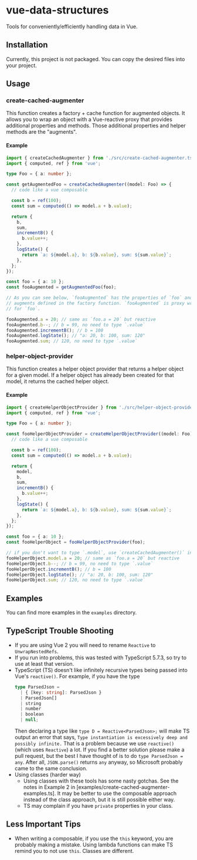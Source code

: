 # vue-data-structures

Tools for conveniently/efficiently handling data in Vue.

## Installation

Currently, this project is not packaged. You can copy the desired files into your project.

## Usage

### create-cached-augmenter

This function creates a factory + cache function for augmented objects. It allows you to wrap an object with a Vue-reactive proxy that provides additional properties and methods. Those additional properties and helper methods are the "augments".

#### Example

```typescript
import { createCachedAugmenter } from './src/create-cached-augmenter.ts';
import { computed, ref } from 'vue';

type Foo = { a: number };

const getAugmentedFoo = createCachedAugmenter((model: Foo) => {
  // code like a vue composable

  const b = ref(100);
  const sum = computed(() => model.a + b.value);

  return {
    b,
    sum,
    incrementB() {
      b.value++;
    },
    logState() {
      return `a: ${model.a}, b: ${b.value}, sum: ${sum.value}`;
    },
  };
});

const foo = { a: 10 };
const fooAugmented = getAugmentedFoo(foo);

// As you can see below, `fooAugmented` has the properties of `foo` and the
// augments defined in the factory function. `fooAugmented` is proxy wrapper
// for `foo`.

fooAugmented.a = 20; // same as `foo.a = 20` but reactive
fooAugmented.b--; // b = 99, no need to type `.value`
fooAugmented.incrementB(); // b = 100
fooAugmented.logState(); // "a: 20, b: 100, sum: 120"
fooAugmented.sum; // 120, no need to type `.value`
```

### helper-object-provider

This function creates a helper object provider that returns a helper object for a given model. If a helper object has already been created for that model, it returns the cached helper object.

#### Example

```typescript
import { createHelperObjectProvider } from './src/helper-object-provider.ts';
import { computed, ref } from 'vue';

type Foo = { a: number };

const fooHelperObjectProvider = createHelperObjectProvider((model: Foo) => {
  // code like a vue composable

  const b = ref(100);
  const sum = computed(() => model.a + b.value);

  return {
    model,
    b,
    sum,
    incrementB() {
      b.value++;
    },
    logState() {
      return `a: ${model.a}, b: ${b.value}, sum: ${sum.value}`;
    },
  };
});

const foo = { a: 10 };
const fooHelperObject = fooHelperObjectProvider(foo);

// if you don't want to type `.model`, use `createCachedAugmenter()` instead of `createHelperObjectProvider()`
fooHelperObject.model.a = 20; // same as `foo.a = 20` but reactive
fooHelperObject.b--; // b = 99, no need to type `.value`
fooHelperObject.incrementB(); // b = 100
fooHelperObject.logState(); // "a: 20, b: 100, sum: 120"
fooHelperObject.sum; // 120, no need to type `.value`
```

## Examples

You can find more examples in the `examples` directory.

## TypeScript Trouble Shooting

- If you are using Vue 2 you will need to rename `Reactive` to `UnwrapNestedRefs`.
- If you run into problems, this was tested with TypeScript 5.7.3, so try to use at least that version.
- TypeScript (TS) doesn't like infinitely recursive types being passed into Vue's `reactive()`. For example, if you have the type
  ```typescript
  type ParsedJson =
    | { [key: string]: ParsedJson }
    | ParsedJson[]
    | string
    | number
    | boolean
    | null;
  ```
  Then declaring a type like `type D = Reactive<ParsedJson>;` will make TS output an error that says, `Type instantiation is excessively deep and possibly infinite.` That is a problem because we use `reactive()` (which uses `Reactive`) a lot. If you find a better solution please make a pull request, but the best I have thought of is to do `type ParsedJson = any`. After all, `JSON.parse()` returns `any` anyway, so Microsoft probably came to the same conclusion.
- Using classes (harder way)
  - Using classes with these tools has some nasty gotchas. See the notes in Example 2 in [examples/create-cached-augmenter-examples.ts]. It may be better to use the composable approach instead of the class approach, but it is still possible either way.
  - TS may complain if you have `private` properties in your class.

## Less Important Tips

- When writing a composable, if you use the `this` keyword, you are probably making a mistake. Using lambda functions can make TS remind you to not use `this`. Classes are different.
